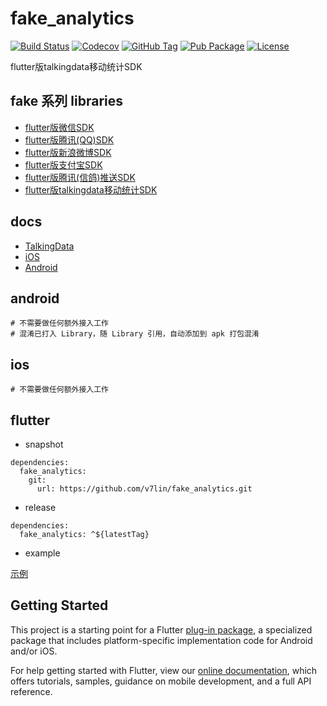 # fake_analytics

[![Build Status](https://cloud.drone.io/api/badges/v7lin/fake_analytics/status.svg)](https://cloud.drone.io/v7lin/fake_analytics)
[![Codecov](https://codecov.io/gh/v7lin/fake_analytics/branch/master/graph/badge.svg)](https://codecov.io/gh/v7lin/fake_analytics)
[![GitHub Tag](https://img.shields.io/github/tag/v7lin/fake_analytics.svg)](https://github.com/v7lin/fake_analytics/releases)
[![Pub Package](https://img.shields.io/pub/v/fake_analytics.svg)](https://pub.dartlang.org/packages/fake_analytics)
[![License](https://img.shields.io/badge/License-Apache%202.0-blue.svg)](https://github.com/v7lin/fake_analytics/blob/master/LICENSE)

flutter版talkingdata移动统计SDK

## fake 系列 libraries

* [flutter版微信SDK](https://github.com/v7lin/fake_wechat)
* [flutter版腾讯(QQ)SDK](https://github.com/v7lin/fake_tencent)
* [flutter版新浪微博SDK](https://github.com/v7lin/fake_weibo)
* [flutter版支付宝SDK](https://github.com/v7lin/fake_alipay)
* [flutter版腾讯(信鸽)推送SDK](https://github.com/v7lin/fake_push)
* [flutter版talkingdata移动统计SDK](https://github.com/v7lin/fake_analytics)

## docs

* [TalkingData](https://www.talkingdata.com/spa/app-analytics/#/productCenter)
* [iOS](http://doc.talkingdata.com/posts/20)
* [Android](http://doc.talkingdata.com/posts/21)

## android

````
# 不需要做任何额外接入工作
# 混淆已打入 Library，随 Library 引用，自动添加到 apk 打包混淆
````

## ios

````
# 不需要做任何额外接入工作
````

## flutter

* snapshot

````
dependencies:
  fake_analytics:
    git:
      url: https://github.com/v7lin/fake_analytics.git
````

* release

````
dependencies:
  fake_analytics: ^${latestTag}
````

* example

[示例](./example/lib/main.dart)

## Getting Started

This project is a starting point for a Flutter
[plug-in package](https://flutter.io/developing-packages/),
a specialized package that includes platform-specific implementation code for
Android and/or iOS.

For help getting started with Flutter, view our 
[online documentation](https://flutter.io/docs), which offers tutorials, 
samples, guidance on mobile development, and a full API reference.
